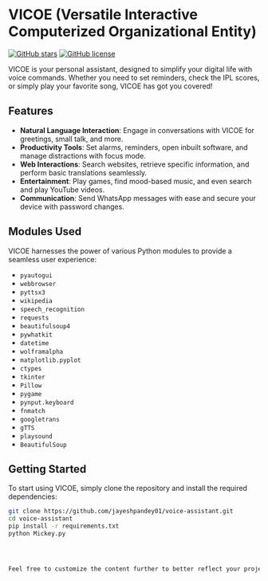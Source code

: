 # VICOE (Versatile Interactive Computerized Organizational Entity)

[![GitHub stars](https://img.shields.io/github/stars/jayeshpandey01/voice-assistant.svg?style=social)](https://github.com/jayeshpandey01/voice-assistant/stargazers)
[![GitHub license](https://img.shields.io/github/license/jayeshpandey01/voice-assistant)](https://github.com/jayeshpandey01/voice-assistant/blob/main/LICENSE)

VICOE is your personal assistant, designed to simplify your digital life with voice commands. Whether you need to set reminders, check the IPL scores, or simply play your favorite song, VICOE has got you covered!

## Features

- **Natural Language Interaction**: Engage in conversations with VICOE for greetings, small talk, and more.
- **Productivity Tools**: Set alarms, reminders, open inbuilt software, and manage distractions with focus mode.
- **Web Interactions**: Search websites, retrieve specific information, and perform basic translations seamlessly.
- **Entertainment**: Play games, find mood-based music, and even search and play YouTube videos.
- **Communication**: Send WhatsApp messages with ease and secure your device with password changes.

## Modules Used

VICOE harnesses the power of various Python modules to provide a seamless user experience:

- `pyautogui`
- `webbrowser`
- `pyttsx3`
- `wikipedia`
- `speech_recognition`
- `requests`
- `beautifulsoup4`
- `pywhatkit`
- `datetime`
- `wolframalpha`
- `matplotlib.pyplot`
- `ctypes`
- `tkinter`
- `Pillow`
- `pygame`
- `pynput.keyboard`
- `fnmatch`
- `googletrans`
- `gTTS`
- `playsound`
- `BeautifulSoup`

## Getting Started

To start using VICOE, simply clone the repository and install the required dependencies:

```bash
git clone https://github.com/jayeshpandey01/voice-assistant.git
cd voice-assistant
pip install -r requirements.txt
python Mickey.py




Feel free to customize the content further to better reflect your project's unique features and style. Adding screenshots or GIFs demonstrating the assistant in action could also enhance its attractiveness.

